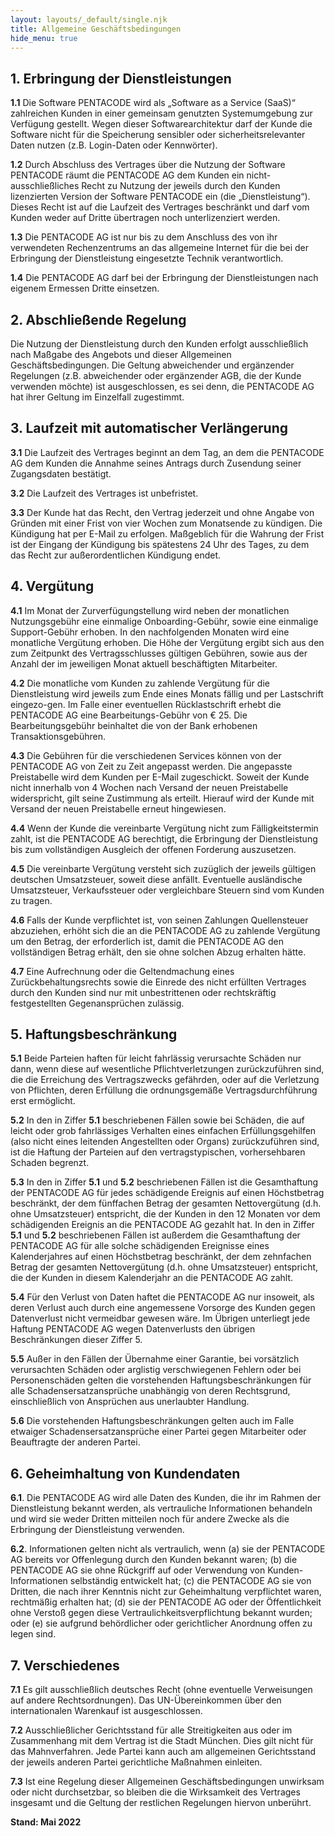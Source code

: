 ```yaml
---
layout: layouts/_default/single.njk
title: Allgemeine Geschäftsbedingungen
hide_menu: true
---
```


## 1. Erbringung der Dienstleistungen

**1.1** Die Software PENTACODE wird als „Software as a Service (SaaS)“ zahlreichen Kunden in einer gemeinsam genutzten Systemumgebung zur Verfügung gestellt. Wegen dieser Softwarearchitektur darf der Kunde die Software nicht für die Speicherung sensibler oder sicherheitsrelevanter Daten nutzen (z.B. Login-Daten oder Kennwörter).

**1.2** Durch Abschluss des Vertrages über die Nutzung der Software PENTACODE räumt die PENTACODE AG dem Kunden ein nicht-ausschließliches Recht zu Nutzung der jeweils durch den Kunden lizenzierten Version der Software PENTACODE ein (die „Dienstleistung“). Dieses Recht ist auf die Laufzeit des Vertrages beschränkt und darf vom Kunden weder auf Dritte übertragen noch unterlizenziert werden. 

**1.3** Die PENTACODE AG ist nur bis zu dem Anschluss des von ihr verwendeten Rechenzentrums an das allgemeine Internet für die bei der Erbringung der Dienstleistung eingesetzte Technik verantwortlich.

**1.4** Die PENTACODE AG darf bei der Erbringung der Dienstleistungen nach eigenem Ermessen Dritte einsetzen.

## 2. Abschließende Regelung

Die Nutzung der Dienstleistung durch den Kunden erfolgt ausschließlich nach Maßgabe des Angebots und dieser Allgemeinen Geschäftsbedingungen. Die Geltung abweichender und ergänzender Regelungen (z.B. abweichender oder ergänzender AGB, die der Kunde verwenden möchte) ist ausgeschlossen, es sei denn, die PENTACODE AG hat ihrer Geltung im Einzelfall zugestimmt.

## 3. Laufzeit mit automatischer Verlängerung

**3.1** Die Laufzeit des Vertrages beginnt an dem Tag, an dem die PENTACODE AG dem Kunden die Annahme seines Antrags durch Zusendung seiner Zugangsdaten bestätigt.

**3.2** Die Laufzeit des Vertrages ist unbefristet.

**3.3** Der Kunde hat das Recht, den Vertrag jederzeit und ohne Angabe von Gründen mit einer Frist von vier Wochen zum Monatsende zu kündigen. Die Kündigung hat per E-Mail zu erfolgen. Maßgeblich für die Wahrung der Frist ist der Eingang der Kündigung bis spätestens 24 Uhr des Tages, zu dem das Recht zur außerordentlichen Kündigung endet.

## 4. Vergütung

**4.1** Im Monat der Zurverfügungstellung wird neben der monatlichen Nutzungsgebühr eine einmalige Onboarding-Gebühr, sowie eine einmalige Support-Gebühr erhoben. In den nachfolgenden Monaten wird eine monatliche Vergütung erhoben. Die Höhe der Vergütung ergibt sich aus den zum Zeitpunkt des Vertragsschlusses gültigen Gebühren, sowie aus der Anzahl der im jeweiligen Monat aktuell beschäftigten Mitarbeiter.

**4.2** Die monatliche vom Kunden zu zahlende Vergütung für die Dienstleistung wird jeweils zum Ende eines Monats fällig und per Lastschrift eingezo-gen. Im Falle einer eventuellen Rücklastschrift erhebt die PENTACODE AG eine Bearbeitungs-Gebühr von € 25. Die Bearbeitungsgebühr beinhaltet die von der Bank erhobenen Transaktionsgebühren.

**4.3** Die Gebühren für die verschiedenen Services können von der PENTACODE AG von Zeit zu Zeit angepasst werden. Die angepasste Preistabelle wird dem Kunden per E-Mail zugeschickt. Soweit der Kunde nicht innerhalb von 4 Wochen nach Versand der neuen Preistabelle widerspricht, gilt seine Zustimmung als erteilt. Hierauf wird der Kunde mit Versand der neuen Preistabelle erneut hingewiesen.

**4.4** Wenn der Kunde die vereinbarte Vergütung nicht zum Fälligkeitstermin zahlt, ist die PENTACODE AG berechtigt, die Erbringung der Dienstleistung bis zum vollständigen Ausgleich der offenen Forderung auszusetzen.

**4.5** Die vereinbarte Vergütung versteht sich zuzüglich der jeweils gültigen deutschen Umsatzsteuer, soweit diese anfällt. Eventuelle ausländische Umsatzsteuer, Verkaufssteuer oder vergleichbare Steuern sind vom Kunden zu tragen.

**4.6**  Falls der Kunde verpflichtet ist, von seinen Zahlungen Quellensteuer abzuziehen, erhöht sich die an die PENTACODE AG zu zahlende Vergütung um den Betrag, der erforderlich ist, damit die PENTACODE AG den vollständigen Betrag erhält, den sie ohne solchen Abzug erhalten hätte.

**4.7** Eine Aufrechnung oder die Geltendmachung eines Zurückbehaltungsrechts sowie die Einrede des nicht erfüllten Vertrages durch den Kunden sind nur mit unbestrittenen oder rechtskräftig festgestellten Gegenansprüchen zulässig.


## 5. Haftungsbeschränkung

**5.1** Beide Parteien haften für leicht fahrlässig verursachte Schäden nur dann, wenn diese auf wesentliche Pflichtverletzungen zurückzuführen sind, die die Erreichung des Vertragszwecks gefährden, oder auf die Verletzung von Pflichten, deren Erfüllung die ordnungsgemäße Vertragsdurchführung erst ermöglicht.

**5.2** In den in Ziffer **5.1** beschriebenen Fällen sowie bei Schäden, die auf leicht oder grob fahrlässiges Verhalten eines einfachen Erfüllungsgehilfen (also nicht eines leitenden Angestellten oder Organs) zurückzuführen sind, ist die Haftung der Parteien auf den vertragstypischen, vorhersehbaren Schaden begrenzt.

**5.3** In den in Ziffer **5.1** und **5.2** beschriebenen Fällen ist die Gesamthaftung der PENTACODE AG für jedes schädigende Ereignis auf einen Höchstbetrag beschränkt, der dem fünffachen Betrag der gesamten Nettovergütung (d.h. ohne Umsatzsteuer) entspricht, die der Kunden in den 12 Monaten vor dem schädigenden Ereignis an die PENTACODE AG gezahlt hat. In den in Ziffer **5.1** und **5.2** beschriebenen Fällen ist außerdem die Gesamthaftung der PENTACODE AG für alle solche schädigenden Ereignisse eines Kalenderjahres auf einen Höchstbetrag beschränkt, der dem zehnfachen Betrag der gesamten Nettovergütung (d.h. ohne Umsatzsteuer) entspricht, die der Kunden in diesem Kalenderjahr an die PENTACODE AG zahlt.

**5.4** Für den Verlust von Daten haftet die PENTACODE AG nur insoweit, als deren Verlust auch durch eine angemessene Vorsorge des Kunden gegen Datenverlust nicht vermeidbar gewesen wäre. Im Übrigen unterliegt jede Haftung PENTACODE AG wegen Datenverlusts den übrigen Beschränkungen dieser Ziffer 5.

**5.5** Außer in den Fällen der Übernahme einer Garantie, bei vorsätzlich verursachten Schäden oder arglistig verschwiegenen Fehlern oder bei Personenschäden gelten die vorstehenden Haftungsbeschränkungen für alle Schadensersatzansprüche unabhängig von deren Rechtsgrund, einschließlich von Ansprüchen aus unerlaubter Handlung.

**5.6** Die vorstehenden Haftungsbeschränkungen gelten auch im Falle etwaiger Schadensersatzansprüche einer Partei gegen Mitarbeiter oder Beauftragte der anderen Partei.
 


## 6. Geheimhaltung von Kundendaten


**6.1**. Die PENTACODE AG wird alle Daten des Kunden, die ihr im Rahmen der Dienstleistung bekannt werden, als vertrauliche Informationen behandeln und wird sie weder Dritten mitteilen noch für andere Zwecke als die Erbringung der Dienstleistung verwenden.


**6.2**. Informationen gelten nicht als vertraulich, wenn (a) sie der PENTACODE AG bereits vor Offenlegung durch den Kunden bekannt waren; (b) die PENTACODE AG sie ohne Rückgriff auf oder Verwendung von Kunden-Informationen selbständig entwickelt hat; (c) die PENTACODE AG sie von Dritten, die nach ihrer Kenntnis nicht zur Geheimhaltung verpflichtet waren, rechtmäßig erhalten hat; (d) sie der PENTACODE AG oder der Öffentlichkeit ohne Verstoß gegen diese Vertraulichkeitsverpflichtung bekannt wurden; oder (e) sie aufgrund behördlicher oder gerichtlicher Anordnung offen zu legen sind.


## 7. Verschiedenes

**7.1** Es gilt ausschließlich deutsches Recht (ohne eventuelle Verweisungen auf andere Rechtsordnungen). Das UN-Übereinkommen über den internationalen Warenkauf ist ausgeschlossen.

**7.2** Ausschließlicher Gerichtsstand für alle Streitigkeiten aus oder im Zusammenhang mit dem Vertrag ist die Stadt München. Dies gilt nicht für das Mahnverfahren. Jede Partei kann auch am allgemeinen Gerichtsstand der jeweils anderen Partei gerichtliche Maßnahmen einleiten.

**7.3** Ist eine Regelung dieser Allgemeinen Geschäftsbedingungen unwirksam oder nicht durchsetzbar, so bleiben die die Wirksamkeit des Vertrages insgesamt und die Geltung der restlichen Regelungen hiervon unberührt.


**Stand: Mai 2022**



 
 
 

